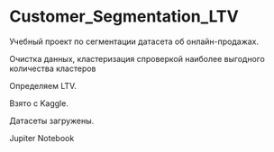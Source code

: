 # Customer_Segmentation_LTV

Учебный проект по сегментации датасета об онлайн-продажах.

Очистка данных, кластеризация спроверкой наиболее выгодного количества кластеров

Определяем LTV.

Взято с Kaggle.

Датасеты загружены.

Jupiter Notebook
